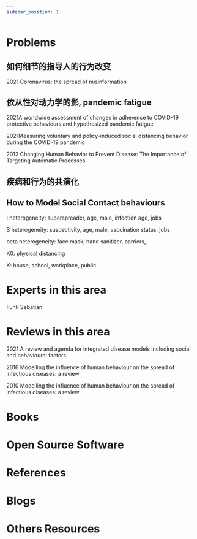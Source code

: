```yaml
---
sidebar_position: 1
---
```

# Problems

## 如何细节的指导人的行为改变

2021 Coronavirus: the spread of misinformation

## 依从性对动力学的影, pandemic fatigue

2021A worldwide assessment of changes in adherence
to COVID-19 protective behaviours and
hypothesized pandemic fatigue

2021Measuring voluntary and policy-induced social
distancing behavior during the COVID-19 pandemic

2012 Changing Human Behavior to
Prevent Disease: The Importance of
Targeting Automatic Processes

## 疾病和行为的共演化

## How to Model Social Contact behaviours

I heterogeneity: superspreader, age, male, infection age, jobs

S heterogeneity: suspectivity, age, male, vaccination status, jobs

beta heterogeneity: face mask, hand sanitizer, barriers,

K0: physical distancing

K: house, school, workplace, public

# Experts in this area

Funk Sebatian

# Reviews in this area

2021 A review and agenda for integrated disease models including social and behavioural factors.

2016 Modelling the influence of human
behaviour on the spread of infectious
diseases: a review

2010 Modelling the influence of human
behaviour on the spread of infectious
diseases: a review

# Books

# Open Source Software

# References
  
# Blogs
  
# Others Resources
